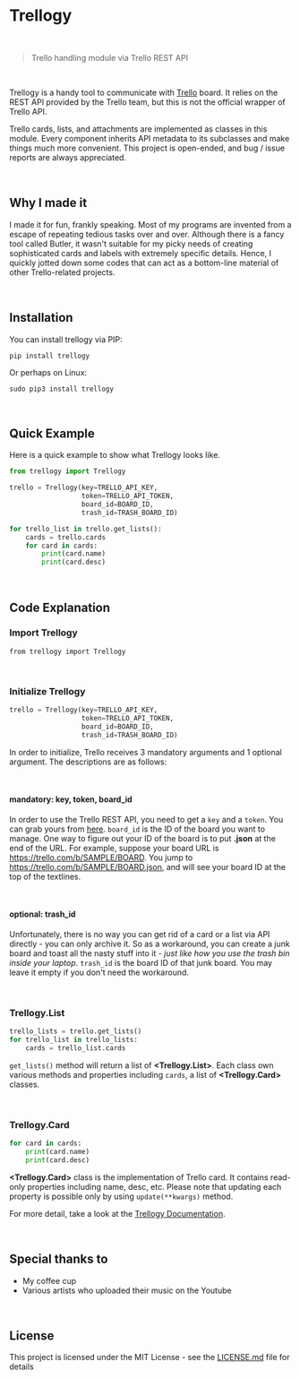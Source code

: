 # Trellogy

<br>

<blockquote>Trello handling module via Trello REST API</blockquote>

<br>

Trellogy is a handy tool to communicate with [Trello](https://trello.com) board. It relies on the REST API provided by the Trello team, but this is not the official wrapper of Trello API.

Trello cards, lists, and attachments are implemented as classes in this module. Every component inherits API metadata to its subclasses and make things much more convenient. This project is open-ended, and bug / issue reports are always appreciated.


<br>

## Why I made it

I made it for fun, frankly speaking. Most of my programs are invented from a escape of repeating tedious tasks over and over. Although there is a fancy tool called Butler,  it wasn't suitable for my picky needs of creating sophisticated cards and labels with extremely specific details. Hence, I quickly jotted down some codes that can act as a bottom-line material of other Trello-related projects.

<br>

## Installation

You can install trellogy via PIP:

```
pip install trellogy
```

Or perhaps on Linux:

```
sudo pip3 install trellogy
```

<br>


## Quick Example

Here is a quick example to show what Trellogy looks like.

```python
from trellogy import Trellogy

trello = Trellogy(key=TRELLO_API_KEY,
                  token=TRELLO_API_TOKEN,
                  board_id=BOARD_ID,
                  trash_id=TRASH_BOARD_ID)

for trello_list in trello.get_lists():
    cards = trello.cards
    for card in cards:
        print(card.name)
        print(card.desc)
```


<br>

## Code Explanation

### Import Trellogy

```
from trellogy import Trellogy
```

<br>

### Initialize Trellogy


```python
trello = Trellogy(key=TRELLO_API_KEY,
                  token=TRELLO_API_TOKEN,
                  board_id=BOARD_ID,
                  trash_id=TRASH_BOARD_ID)
```

In order to initialize, Trello receives 3 mandatory arguments and 1 optional argument. The descriptions are as follows:

<br>

#### mandatory: key, token, board_id

In order to use the Trello REST API, you need to get a `key` and a `token`. You can grab yours from [here](https://trello.com/app-key). `board_id` is the ID of the board you want to manage. One way to figure out your ID of the board is to put **.json** at the end of the URL. For example, suppose your board URL is https://trello.com/b/SAMPLE/BOARD. You jump to https://trello.com/b/SAMPLE/BOARD.json, and will see your board ID at the top of the textlines.

<br>

#### optional: trash_id

Unfortunately, there is no way you can get rid of a card or a list via API directly - you can only archive it. So as a workaround, you can create a junk board and toast all the nasty stuff into it - *just like how you use the trash bin inside your laptop*. `trash_id` is the board ID of that junk board. You may leave it empty if you don't need the workaround.

<br>

### Trellogy.List

```python
trello_lists = trello.get_lists()
for trello_list in trello_lists:
    cards = trello_list.cards
```

`get_lists()` method will return a list of **&lt;Trellogy.List&gt;**. Each class own various methods and properties including `cards`, a list of **&lt;Trellogy.Card&gt;** classes.

<br>

### Trellogy.Card

```python
for card in cards:
    print(card.name)
    print(card.desc)
```

**&lt;Trellogy.Card&gt;** class is the implementation of Trello card. It contains read-only properties including name, desc, etc. Please note that updating each property is possible only by using `update(**kwargs)` method.


For more detail, take a look at the [Trellogy Documentation](https://github.com/ChiantiScarlett/trellogy/blob/master/doc/README.md).


<br>


## Special thanks to

- My coffee cup
- Various artists who uploaded their music on the Youtube

<br>

## License

This project is licensed under the MIT License - see the [LICENSE.md](LICENSE.md) file for details

